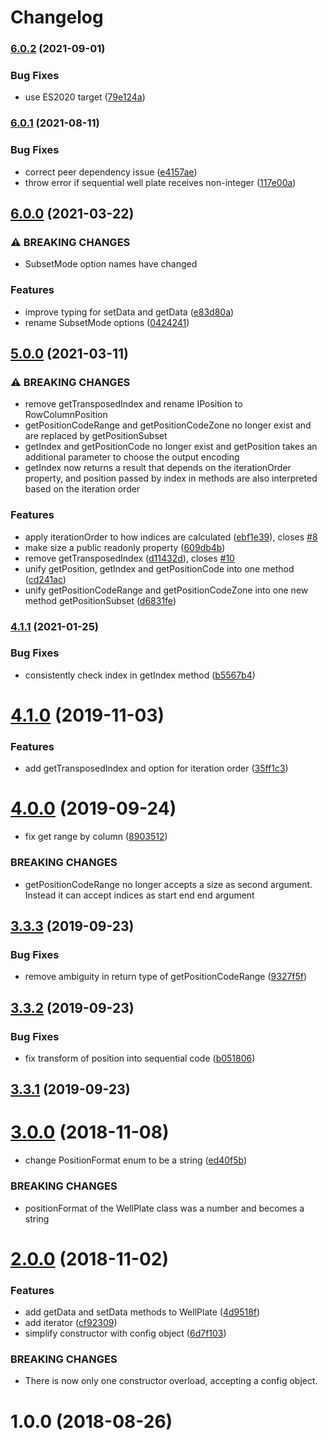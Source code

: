 # Changelog

### [6.0.2](https://www.github.com/cheminfo/well-plates/compare/v6.0.1...v6.0.2) (2021-09-01)


### Bug Fixes

* use ES2020 target ([79e124a](https://www.github.com/cheminfo/well-plates/commit/79e124a8dc016509d3b89b043630855243e3b71e))

### [6.0.1](https://www.github.com/cheminfo/well-plates/compare/v6.0.0...v6.0.1) (2021-08-11)


### Bug Fixes

* correct peer dependency issue ([e4157ae](https://www.github.com/cheminfo/well-plates/commit/e4157aeb26892607a30b19c75d31f6675731c6ce))
* throw error if sequential well plate receives non-integer ([117e00a](https://www.github.com/cheminfo/well-plates/commit/117e00aea16e4da7a7c60000fd4b038cd903d395))

## [6.0.0](https://www.github.com/cheminfo/well-plates/compare/v5.0.0...v6.0.0) (2021-03-22)


### ⚠ BREAKING CHANGES

* SubsetMode option names have changed

### Features

* improve typing for setData and getData ([e83d80a](https://www.github.com/cheminfo/well-plates/commit/e83d80adb362cba261a10c6cd3309a51254a5edb))
* rename SubsetMode options ([0424241](https://www.github.com/cheminfo/well-plates/commit/042424110162b9f001c6e08d47983e8bca606276))

## [5.0.0](https://www.github.com/cheminfo/well-plates/compare/v4.1.1...v5.0.0) (2021-03-11)


### ⚠ BREAKING CHANGES

* remove getTransposedIndex and rename IPosition to RowColumnPosition
* getPositionCodeRange and getPositionCodeZone no longer exist and are replaced by getPositionSubset
* getIndex and getPositionCode no longer exist and getPosition takes an additional parameter to choose the output encoding
* getIndex now returns a result that depends on the iterationOrder property, and position passed by index in methods are also interpreted based on the iteration order

### Features

* apply iterationOrder to how indices are calculated ([ebf1e39](https://www.github.com/cheminfo/well-plates/commit/ebf1e39796746ca41502b67bb402f55fcad4ebbe)), closes [#8](https://www.github.com/cheminfo/well-plates/issues/8)
* make size a public readonly property ([609db4b](https://www.github.com/cheminfo/well-plates/commit/609db4b230d25d93b2c6ed314dbaea74e15728fa))
* remove getTransposedIndex ([d11432d](https://www.github.com/cheminfo/well-plates/commit/d11432d42b71bb5170c6a075fdd2f07393ef7c3d)), closes [#10](https://www.github.com/cheminfo/well-plates/issues/10)
* unify getPosition, getIndex and getPositionCode into one method ([cd241ac](https://www.github.com/cheminfo/well-plates/commit/cd241acf327d51f22b289959ae9f0d16c9968572))
* unify getPositionCodeRange and getPositionCodeZone into one new method getPositionSubset ([d6831fe](https://www.github.com/cheminfo/well-plates/commit/d6831fe57a4a60e3a3b9c75834053a9ebcee4623))

### [4.1.1](https://github.com/cheminfo/well-plates/compare/v4.1.0...v4.1.1) (2021-01-25)


### Bug Fixes

* consistently check index in getIndex method ([b5567b4](https://github.com/cheminfo/well-plates/commit/b5567b48eae29610fc4238cec6a54b5a3a122bf4))

# [4.1.0](https://github.com/cheminfo/well-plates/compare/v4.0.0...v4.1.0) (2019-11-03)


### Features

* add getTransposedIndex and option for iteration order ([35ff1c3](https://github.com/cheminfo/well-plates/commit/35ff1c3458ffd0a194c7a6383ed33d996d9e23e9))



# [4.0.0](https://github.com/cheminfo/well-plates/compare/v3.3.3...v4.0.0) (2019-09-24)


* fix get range by column ([8903512](https://github.com/cheminfo/well-plates/commit/8903512))


### BREAKING CHANGES

* getPositionCodeRange no longer accepts a size as second argument. Instead it can accept indices as start end end argument



## [3.3.3](https://github.com/cheminfo/well-plates/compare/v3.3.2...v3.3.3) (2019-09-23)


### Bug Fixes

* remove ambiguity in return type of getPositionCodeRange ([9327f5f](https://github.com/cheminfo/well-plates/commit/9327f5f))



## [3.3.2](https://github.com/cheminfo/well-plates/compare/v3.3.1...v3.3.2) (2019-09-23)


### Bug Fixes

* fix transform of position into sequential code ([b051806](https://github.com/cheminfo/well-plates/commit/b051806))



## [3.3.1](https://github.com/cheminfo/well-plates/compare/v3.3.0...v3.3.1) (2019-09-23)



# [3.0.0](https://github.com/cheminfo/well-plates/compare/v2.0.0...v3.0.0) (2018-11-08)


* change PositionFormat enum to be a string ([ed40f5b](https://github.com/cheminfo/well-plates/commit/ed40f5b))


### BREAKING CHANGES

* positionFormat of the WellPlate class was a number and becomes a string



<a name="2.0.0"></a>
# [2.0.0](https://github.com/cheminfo/well-plates/compare/v1.1.0...v2.0.0) (2018-11-02)


### Features

* add getData and setData methods to WellPlate ([4d9518f](https://github.com/cheminfo/well-plates/commit/4d9518f))
* add iterator ([cf92309](https://github.com/cheminfo/well-plates/commit/cf92309))
* simplify constructor with config object ([6d7f103](https://github.com/cheminfo/well-plates/commit/6d7f103))


### BREAKING CHANGES

* There is now only one constructor overload, accepting a
config object.



<a name="1.0.0"></a>
# 1.0.0 (2018-08-26)

